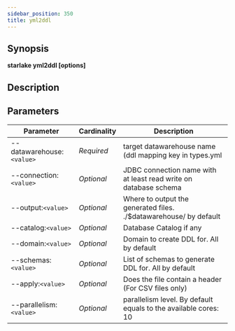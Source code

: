 ```yaml
---
sidebar_position: 350
title: yml2ddl
---
```



## Synopsis

**starlake yml2ddl [options]**

## Description


## Parameters

Parameter|Cardinality|Description
---|---|---
--datawarehouse:`<value>`|*Required*|target datawarehouse name (ddl mapping key in types.yml
--connection:`<value>`|*Optional*|JDBC connection name with at least read write on database schema
--output:`<value>`|*Optional*|Where to output the generated files. ./$datawarehouse/ by default
--catalog:`<value>`|*Optional*|Database Catalog if any
--domain:`<value>`|*Optional*|Domain to create DDL for. All by default
--schemas:`<value>`|*Optional*|List of schemas to generate DDL for. All by default
--apply:`<value>`|*Optional*|Does the file contain a header (For CSV files only)
--parallelism:`<value>`|*Optional*|parallelism level. By default equals to the available cores: 10

